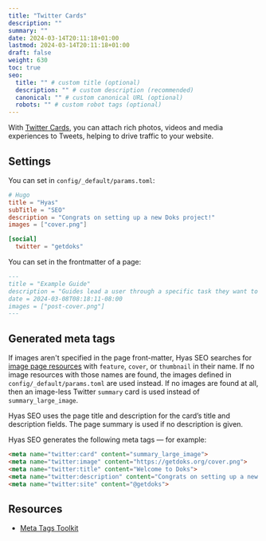 ```yaml
---
title: "Twitter Cards"
description: ""
summary: ""
date: 2024-03-14T20:11:18+01:00
lastmod: 2024-03-14T20:11:18+01:00
draft: false
weight: 630
toc: true
seo:
  title: "" # custom title (optional)
  description: "" # custom description (recommended)
  canonical: "" # custom canonical URL (optional)
  robots: "" # custom robot tags (optional)
---
```


With [Twitter Cards](https://developer.twitter.com/en/docs/twitter-for-websites/cards/overview/abouts-cards), you can attach rich photos, videos and media experiences to Tweets, helping to drive traffic to your website.

## Settings

You can set in `config/_default/params.toml`:

```toml {title="params.toml"}
# Hugo
title = "Hyas"
subTitle = "SEO"
description = "Congrats on setting up a new Doks project!"
images = ["cover.png"]

[social]
  twitter = "getdoks"
```

You can set in the frontmatter of a page:

```md
---
title = "Example Guide"
description = "Guides lead a user through a specific task they want to accomplish, often with a sequence of steps."
date = 2024-03-08T08:18:11-08:00
images = ["post-cover.png"]
---
```

## Generated meta tags

If images aren't specified in the page front-matter, Hyas SEO searches for [image page resources](https://gohugo.io/content-management/image-processing/) with `feature`, `cover`, or `thumbnail` in their name. If no image resources with those names are found, the images defined in `config/_default/params.toml` are used instead. If no images are found at all, then an image-less Twitter `summary` card is used instead of `summary_large_image`.

Hyas SEO uses the page title and description for the card’s title and description fields. The page summary is used if no description is given.

Hyas SEO generates the following meta tags — for example:

```html
<meta name="twitter:card" content="summary_large_image">
<meta name="twitter:image" content="https://getdoks.org/cover.png">
<meta name="twitter:title" content="Welcome to Doks">
<meta name="twitter:description" content="Congrats on setting up a new Doks project!">
<meta name="twitter:site" content="@getdoks">
```

## Resources

- [Meta Tags Toolkit](https://metatags.io/)
